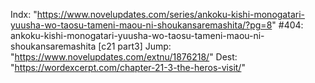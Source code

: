 Indx: "https://www.novelupdates.com/series/ankoku-kishi-monogatari-yuusha-wo-taosu-tameni-maou-ni-shoukansaremashita/?pg=8"
#404: ankoku-kishi-monogatari-yuusha-wo-taosu-tameni-maou-ni-shoukansaremashita [c21 part3]
Jump: "https://www.novelupdates.com/extnu/1876218/"
Dest: "https://wordexcerpt.com/chapter-21-3-the-heros-visit/"